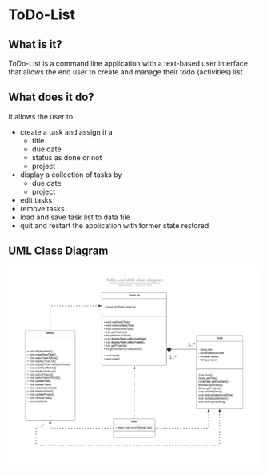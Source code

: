 # ToDo-List

## What is it?
ToDo-List is a command line application with a text-based user interface that allows the end user to create and manage their todo (activities) list.

## What does it do?
It allows the user to
* create a task and assign it a
    * title
    * due date
    * status as done or not
    * project
* display a collection of tasks by
    * due date
    * project  
* edit tasks
* remove tasks
* load and save task list to data file
* quit and restart the application with former state restored

## UML Class Diagram
![ToDo_List UML class diagram](https://github.com/DakouriKobri/ToDo-List/blob/07702e3b0bc423878b1314960713fb906d101a11/Images/ToDo-List%20UML%20class%20diagram.png)
